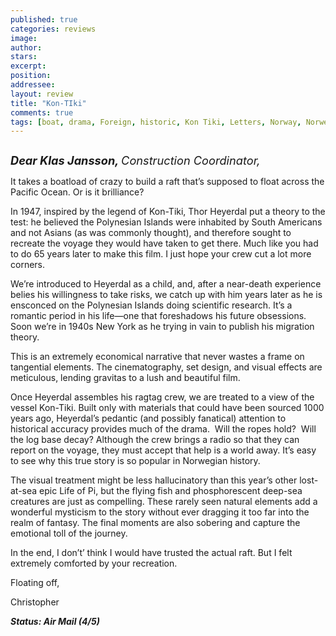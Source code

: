 ```yaml
---
published: true
categories: reviews
image:
author: 
stars: 
excerpt: 
position: 
addressee: 
layout: review
title: "Kon-TIki"
comments: true
tags: [boat, drama, Foreign, historic, Kon Tiki, Letters, Norway, Norwegian, Oscar 2013, Pacific, sea, true stroy]
---
```

<div><p><span class="full-image-block ssNonEditable"><span><a href="/letters/2013/2/28/kon-tiki.html"><img src="http://static.squarespace.com/static/5005f6bcc4aa41161b33e89e/5329cf1fe4b07c068ebf74de/5329cf1fe4b07c068ebf77d7/1362066316453/Kon%20Tiki2.jpg" alt="" /></a></span></span></p>
<p><em style="font-size:130%;"><strong>Dear Klas Jansson, </strong>Construction Coordinator,</em></p>
<p>It takes a boatload of crazy to build a raft that&rsquo;s supposed to float across the Pacific Ocean. Or is it brilliance?</p>
<p>In 1947, inspired by the legend of Kon-Tiki, Thor Heyerdal put a theory to the test: he believed the Polynesian Islands were inhabited by South Americans and not Asians (as was commonly thought), and therefore sought to recreate the voyage they would have taken to get there. Much like you had to do 65 years later to make this film. I just hope your crew cut a lot more corners.</p>
<p>We&rsquo;re introduced to Heyerdal as a child, and, after a near-death experience belies his willingness to take risks, we catch up with him years later as he is ensconced on the Polynesian Islands doing scientific research. It&rsquo;s a romantic period in his life&mdash;one that foreshadows his future obsessions. Soon we&rsquo;re in 1940s New York as he trying in vain to publish his migration theory.</p>
<p>This is an extremely economical narrative that never wastes a frame on tangential elements. The cinematography, set design, and visual effects are meticulous, lending gravitas to a lush and beautiful film.</p>
<p>Once Heyerdal assembles his ragtag crew, we are treated to a view of the vessel Kon-Tiki. Built only with materials that could have been sourced 1000 years ago, Heyerdal&rsquo;s pedantic (and possibly fanatical) attention to historical accuracy provides much of the drama.&nbsp; Will the ropes hold?&nbsp; Will the log base decay? Although the crew brings a radio so that they can report on the voyage, they must accept that help is a world away. It&rsquo;s easy to see why this true story is so popular in Norwegian history.</p>
<p>The visual treatment might be less hallucinatory than this year&rsquo;s other lost-at-sea epic Life of Pi, but the flying fish and phosphorescent deep-sea creatures are just as compelling. These rarely seen natural elements add a wonderful mysticism to the story without ever dragging it too far into the realm of fantasy. The final moments are also sobering and capture the emotional toll of the journey.</p>
<p>In the end, I don&rsquo;t&rsquo; think I would have trusted the actual raft. But I felt extremely comforted by your recreation.</p>
<p>Floating off,</p>
<p>Christopher</p>
<p><em><strong>Status: Air Mail (4/5)</strong></em></p></div>
